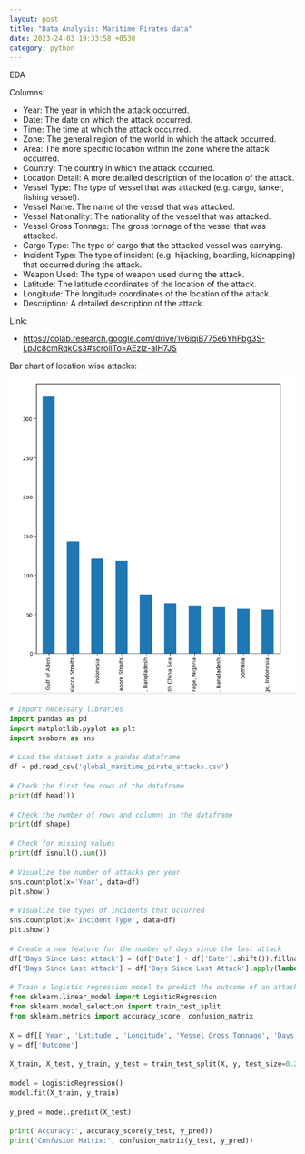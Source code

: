 ```yaml
---
layout: post
title: "Data Analysis: Maritime Pirates data"
date: 2023-24-03 19:33:58 +0530
category: python
---
```


EDA

Columns:
- Year: The year in which the attack occurred.
- Date: The date on which the attack occurred.
- Time: The time at which the attack occurred.
- Zone: The general region of the world in which the attack occurred.
- Area: The more specific location within the zone where the attack occurred.
- Country: The country in which the attack occurred.
- Location Detail: A more detailed description of the location of the attack.
- Vessel Type: The type of vessel that was attacked (e.g. cargo, tanker, fishing vessel).
- Vessel Name: The name of the vessel that was attacked.
- Vessel Nationality: The nationality of the vessel that was attacked.
- Vessel Gross Tonnage: The gross tonnage of the vessel that was attacked.
- Cargo Type: The type of cargo that the attacked vessel was carrying.
- Incident Type: The type of incident (e.g. hijacking, boarding, kidnapping) that occurred during the attack.
- Weapon Used: The type of weapon used during the attack.
- Latitude: The latitude coordinates of the location of the attack.
- Longitude: The longitude coordinates of the location of the attack.
- Description: A detailed description of the attack.

Link:
- https://colab.research.google.com/drive/1v6iqiB775e6YhFbg3S-LpJc8cmRqkCs3#scrollTo=AEzlz-aIH7JS

Bar chart of location wise attacks:
![pirates location](/assets/img/pirates-country-graph.png)

```python
# Import necessary libraries
import pandas as pd
import matplotlib.pyplot as plt
import seaborn as sns

# Load the dataset into a pandas dataframe
df = pd.read_csv('global_maritime_pirate_attacks.csv')

# Check the first few rows of the dataframe
print(df.head())

# Check the number of rows and columns in the dataframe
print(df.shape)

# Check for missing values
print(df.isnull().sum())

# Visualize the number of attacks per year
sns.countplot(x='Year', data=df)
plt.show()

# Visualize the types of incidents that occurred
sns.countplot(x='Incident Type', data=df)
plt.show()

# Create a new feature for the number of days since the last attack
df['Days Since Last Attack'] = (df['Date'] - df['Date'].shift()).fillna(pd.Timedelta(seconds=0))
df['Days Since Last Attack'] = df['Days Since Last Attack'].apply(lambda x: x.days)

# Train a logistic regression model to predict the outcome of an attack
from sklearn.linear_model import LogisticRegression
from sklearn.model_selection import train_test_split
from sklearn.metrics import accuracy_score, confusion_matrix

X = df[['Year', 'Latitude', 'Longitude', 'Vessel Gross Tonnage', 'Days Since Last Attack']]
y = df['Outcome']

X_train, X_test, y_train, y_test = train_test_split(X, y, test_size=0.2, random_state=42)

model = LogisticRegression()
model.fit(X_train, y_train)

y_pred = model.predict(X_test)

print('Accuracy:', accuracy_score(y_test, y_pred))
print('Confusion Matrix:', confusion_matrix(y_test, y_pred))
```
